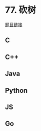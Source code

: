 # 77. 砍树

[题目链接](https://kamacoder.com/problempage.php?pid=1116)

## C

## C++

## Java

## Python

## JS

## Go
